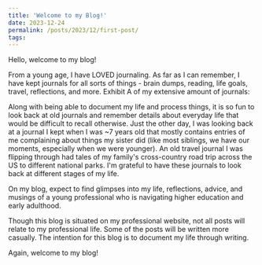 ```yaml
---
title: 'Welcome to my Blog!'
date: 2023-12-24
permalink: /posts/2023/12/first-post/
tags:
---
```


Hello, welcome to my blog!

From a young age, I have LOVED journaling. As far as I can remember, I have kept journals for all sorts of things - brain dumps, reading, life goals, travel, reflections, and more. Exhibit A of my extensive amount of journals: 


Along with being able to document my life and process things, it is so fun to look back at old journals and remember details about everyday life that would be difficult to recall otherwise. Just the other day, I was looking back at a journal I kept when I was ~7 years old that mostly contains entries of me complaining about things my sister did (like most siblings, we have our moments, especially when we were younger). An old travel journal I was flipping through had tales of my family's cross-country road trip across the US to different national parks. I'm grateful to have these journals to look back at different stages of my life.

On my blog, expect to find glimpses into my life, reflections, advice, and musings of a young professional who is navigating higher education and early adulthood.

Though this blog is situated on my professional website, not all posts will relate to my professional life. Some of the posts will be written more casually. The intention for this blog is to document my life through writing.

Again, welcome to my blog!
